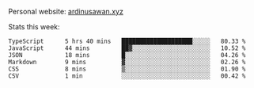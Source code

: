 Personal website: [ardinusawan.xyz](https://ardinusawan.xyz)

Stats this week:
<!--START_SECTION:waka-->

```text
TypeScript      5 hrs 40 mins   ████████████████████░░░░░   80.33 %
JavaScript      44 mins         ██▓░░░░░░░░░░░░░░░░░░░░░░   10.52 %
JSON            18 mins         █░░░░░░░░░░░░░░░░░░░░░░░░   04.26 %
Markdown        9 mins          ▓░░░░░░░░░░░░░░░░░░░░░░░░   02.26 %
CSS             8 mins          ▒░░░░░░░░░░░░░░░░░░░░░░░░   01.90 %
CSV             1 min           ░░░░░░░░░░░░░░░░░░░░░░░░░   00.42 %
```

<!--END_SECTION:waka-->
